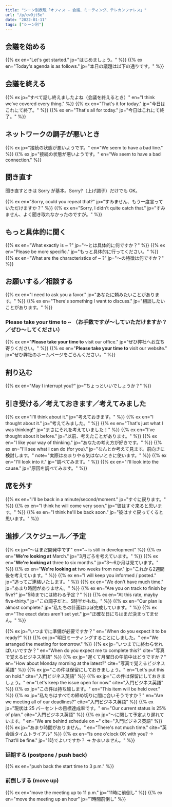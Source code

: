 ```yaml
---
title: "シーン別表現「オフィス - 会議、ミーティング、テレカンファレス」"
url: "/p/cw9jt5e"
date: "2022-01-11"
tags: ["シーン別"]
---
```


会議を始める
----
{{% ex en="Let's get started." jp="はじめましょう。" %}}
{{% ex en="Today's agenda is as follows." jp="本日の議題は以下の通りです。" %}}


会議を終える
----
{{% ex jp="すべて話し終えましたよね（会議を終えるとき）" en="I think we've covered every thing." %}}
{{% ex en="That's it for today." jp="今日はこれにて終了。" %}}
{{% ex en="That's all for today." jp="今日はこれにて終了。" %}}


ネットワークの調子が悪いとき
----
{{% ex jp="接続の状態が悪いようです。" en="We seem to have a bad line." %}}
{{% ex jp="接続の状態が悪いようです。" en="We seem to have a bad connection." %}}


聞き直す
----

聞き直すときは Sorry が基本。Sorry?（上げ調子）だけでも OK。

{{% ex en="Sorry, could you repeat that?" jp="すみません、もう一度言っていただけますか？" %}}
{{% ex en="Sorry, I didn't quite catch that." jp="すみません、よく聞き取れなかったのですが。" %}}


もっと具体的に聞く
----
{{% ex en="What exactly is ~ ?" jp="〜とは具体的に何ですか？" %}}
{{% ex en="Please be more specific." jp="もっと具体的に行ってください。" %}}
{{% ex en="What are the characteristics of ~ ?" jp="〜の特徴は何ですか？" %}}


お願いする／相談する
----
{{% ex en="I need to ask you a favor." jp="あなたに頼みたいことがあります。" %}}
{{% ex en="There's something I want to discuss." jp="相談したいことがあります。" %}}

### Please take your time to ~ （お手数ですが〜していただけますか？／ぜひ〜してください）
{{% ex en="__Please take your time to__ visit our office." jp="ぜひ弊社へお立ち寄りください。" %}}
{{% ex en="__Please take your time to__ visit our website." jp="ぜひ弊社のホームページをごらんください。" %}}


割り込む
----
{{% ex en="May I interrupt you?" jp="ちょっといいでしょうか？" %}}


引き受ける／考えておきます／考えてみました
----
{{% ex en="I'll think about it." jp="考えておきます。" %}}
{{% ex en="I thought about it." jp="考えてみました。" %}}
{{% ex en="That's just what I was thinking!" jp="まさにそれを考えていました！" %}}
{{% ex en="I've thought about it before." jp="以前、考えたことがあります。" %}}
{{% ex en="I like your way of thinking." jp="あなたの考え方が好きです。" %}}
{{% ex en="I'll see what I can do (for you)." jp="なんとか考えて見ます。前向きに検討します。" note="実際はあまりやる気はないときに使います。" %}}
{{% ex en="I'll look into it." jp="調べてみます。" %}}
{{% ex en="I'll look into the cause." jp="原因を調べてみます。" %}}


席を外す
----
{{% ex en="I'll be back in a minute/second/moment." jp="すぐに戻ります。" %}}
{{% ex en="I think he will come very soon." jp="彼はすぐ来ると思います。" %}}
{{% ex en="I think he'll be back soon." jp="彼はすぐ戻ってくると思います。" %}}


進捗／スケジュール／予定
----
{{% ex jp="～はまだ開発中です" en="~ is still in development" %}}
{{% ex en="__We're looking at__ March." jp="3月ごろを考えています。" %}}
{{% ex en="__We're looking at__ three to six months." jp="3～6か月は見ています。" %}}
{{% ex en="__We're looking at__ two weeks from now." jp="これから2週間後を考えています。" %}}
{{% ex en="I will keep you informed / posted." jp="追ってご連絡いたします。" %}}
{{% ex en="We don't have much time." jp="あまり時間がありません。" %}}
{{% ex en="Are you on track to finish by five?" jp="5時までには終わる予定？" %}}
{{% ex en="At this rate, mayby five-thirty." jp="この調子だと、5時半かもね。" %}}
{{% ex en="Our plan is almost complete." jp="私たちの計画はほぼ完成しています。" %}}
{{% ex en="The exact dates aren't set yet." jp="正確な日にちはまだ決まってません。" %}}

{{% ex jp="いつまでに準備が必要ですか？" en="When do you expect it to be ready?" %}}
{{% ex jp="明日ミーティングすることにしました。" en="We arranged the meeting for tomorrow." %}}
{{% ex jp="いつまでに終わらせればいいですか？" en="When do you expect me to complete this?" cite="写真で覚えるビジネス英語" %}}
{{% ex jp="遅くて月曜日の午前中はどうですか？" en="How about Monday morning at the latest?" cite="写真で覚えるビジネス英語" %}}
{{% ex jp="この件は保留にしておきましょう。" en="Let's put this on hold." cite="入門ビジネス英語" %}}
{{% ex jp="この件は保留にしておきましょう。" en="Let's keep the issue open for now." cite="入門ビジネス英語" %}}
{{% ex jp="この件は持ち越します。" en="This item will be held over." %}}
{{% ex jp="私たちはすべての締め切りに間に合いそうですか？" en="Are we meeting all of our deadlines?" cite="入門ビジネス英語" %}}
{{% ex jp="現状は 25 パーセントの目標達成率です。" en="Our current status is 25% of plan." cite="入門ビジネス英語" %}}
{{% ex jp="～に関して予定より遅れています。" en="We are behind schedule on ~" cite="入門ビジネス英語" %}}
{{% ex jp="あまり時間がありません。" en="There's not much time." cite="英会話タイムトライアル" %}}
{{% ex en="Is one o'clock OK with you? → That'll be fine." jp="1時でよいですか？ → かまいません。" %}}

### 延期する (postpone / push back)
{{% ex en="push back the start time to 3 p.m." %}}

### 前倒しする (move up)
{{% ex en="move the meeting up to 11 p.m." jp="11時に前倒し" %}}
{{% ex en="move the meeting up an hour" jp="1時間前倒し" %}}

